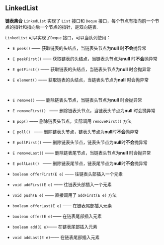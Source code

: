 ## <a name="linkedlist">LinkedList</a>



**链表集合** `LinkedList` 实现了 `List` 接口和 `Deque` 接口，每个节点有指向前一个节点的指针和指向后一个节点的指针，是双向链表.



 `LinkedList` 可以实现了`Deque` 接口，可以当队列使用：

+ `E peek()` —— 获取链表的头结点，当链表头节点为**null** 时**不会**抛异常

+ `E peekFirst()` —— 获取链表的头结点，当链表头节点为**null** 时**不会**抛异常

+ `E getFirst()` —— 获取链表的头结点，当链表头节点为**null** 时会抛异常

+ `E element()` —— 获取链表的头结点，当链表头节点为**null** 时会抛异常

  ​

+ `E remove()` —— 删除链表头节点，当链表头节点为**null** 时会抛异常

+ `E removeFirst() ` —— 删除链表头节点，当链表头节点为**null** 时会抛异常

+ `E pop()` —— 删除链表头节点，实际调用 `removeFirst()` 方法

+ `E poll() ` —— 删除链表头节点，链表头节点为**null**时**不会**抛异常

+ `E pollFirst()` —— 删除链表头节点，链表头节点为**null**时**不会**抛异常



+ `E removeLast()` —— 删除链表尾节点，当链表头节点为**null** 时会抛异常
+ `E pollLast() ` —— 删除链表尾节点，链表尾节点为**null**时**不会**抛异常



+ `boolean offerFirst(E e)` —— 往链表头部插入一个元素
+ `void addFirst(E e)` —— 往链表头部插入一个元素
+ `void push(E e)` ——  直接调用了 `addFirst(E e)` 方法



+ `boolean offerLast(E e)` —— 在链表尾部插入元素
+ `boolean offer(E e)`—— 在链表尾部插入元素
+ `boolean add(E e)`—— 在链表尾部插入元素
+ `void addLast(E e)`—— 在链表尾部插入元素



![]()

